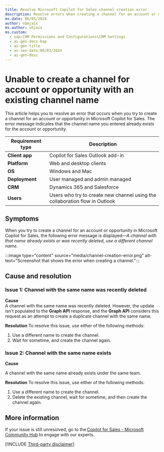 ```yaml
---
title: Resolve Microsoft Copilot for Sales channel creation error
description: Resolve errors when creating a channel for an account or opportunity in Microsoft Copilot for Sales due to duplicate names.
ms.date: 06/05/2024
author: sbmjais
ms.author: shjais
ms.custom:
  - sap:CRM Permissions and Configurations\CRM Settings
  - ai-gen-docs-bap
  - ai-gen-title
  - ai-seo-date:06/03/2024
  - ai-gen-desc
---
```

# Unable to create a channel for account or opportunity with an existing channel name

This article helps you to resolve an error that occurs when you try to create a channel for an account or opportunity in Microsoft Copilot for Sales. The error message indicates that the channel name you entered already exists for the account or opportunity.  

| Requirement type |Description |
|------------------|------------|
|**Client app** | Copilot for Sales Outlook add-in |
|**Platform** | Web and desktop clients |
|**OS** | Windows and Mac |
|**Deployment** | User managed and admin managed |
|**CRM** | Dynamics 365 and Salesforce |
|**Users** | Users who try to create new channel using the collaboration flow in Outlook |

## Symptoms

When you try to create a channel for an account or opportunity in Microsoft Copilot for Sales, the following error message is displayed&mdash;*A channel with that name already exists or was recently deleted, use a different channel name.*

:::image type="content" source="media/channel-creation-error.png" alt-text="Screenshot that shows the error when creating a channel.":::

## Cause and resolution

### Issue 1: Channel with the same name was recently deleted

**Cause**  
A channel with the same name was recently deleted. However, the update isn't populated to the **Graph API** response, and the **Graph API** considers this request as an attempt to create a duplicate channel with the same name.

**Resolution**
To resolve this issue, use either of the following methods:  

1. Use a different name to create the channel.
1. Wait for sometime, and create the channel again.

### Issue 2: Channel with the same name exists

**Cause**  

A channel with the same name already exists under the same team.

**Resolution**
To resolve this issue, use either of the following methods:  

1. Use a different name to create the channel.
1. Delete the existing channel, wait for sometime, and then create the channel again.

## More information

If your issue is still unresolved, go to the [Copilot for Sales - Microsoft Community Hub](https://techcommunity.microsoft.com/t5/viva-sales/bd-p/VivaSales) to engage with our experts.

[!INCLUDE [Third-party disclaimer](../../includes/third-party-disclaimer.md)]
